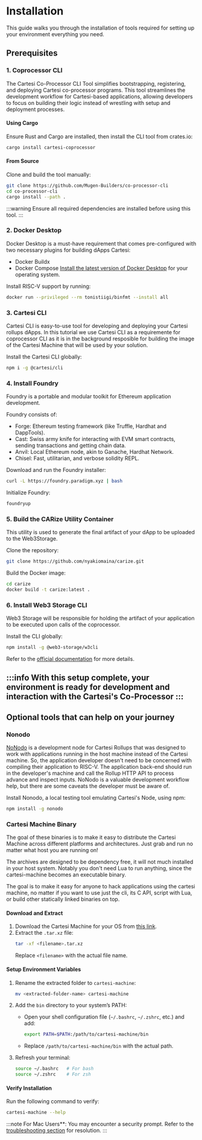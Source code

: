 # Installation

This guide walks you through the installation of tools required for setting up your environment everything you need.

## Prerequisites

### 1. **Coprocessor CLI**
The Cartesi Co-Processor CLI Tool simplifies bootstrapping, registering, and deploying Cartesi co-processor programs. This tool streamlines the development workflow for Cartesi-based applications, allowing developers to focus on building their logic instead of wrestling with setup and deployment processes.

#### Using Cargo
Ensure Rust and Cargo are installed, then install the CLI tool from crates.io:
```bash
cargo install cartesi-coprocessor
```

#### From Source
Clone and build the tool manually:
```bash
git clone https://github.com/Mugen-Builders/co-processor-cli
cd co-processor-cli
cargo install --path .
```

:::warning 
Ensure all required dependencies are installed before using this tool.
:::

### 2. **Docker Desktop**
Docker Desktop is a must-have requirement that comes pre-configured with two necessary plugins for building dApps Cartesi:

- Docker Buildx
- Docker Compose
[Install the latest version of Docker Desktop](https://www.docker.com/products/docker-desktop/) for your operating system.

Install RISC-V support by running:
```bash
docker run --privileged --rm tonistiigi/binfmt --install all
```

### 3. **Cartesi CLI**
Cartesi CLI is easy-to-use tool for developing and deploying your Cartesi rollups dApps. In this tutorial we use Cartesi CLI as a requiremente for coprocessor CLI as it is in the background resposible for building the image of the Cartesi Machine that will be used by your solution.

Install the Cartesi CLI globally:
```bash
npm i -g @cartesi/cli
```

### 4. **Install Foundry**
Foundry is a portable and modular toolkit for Ethereum application development.

Foundry consists of:

- Forge: Ethereum testing framework (like Truffle, Hardhat and DappTools).
- Cast: Swiss army knife for interacting with EVM smart contracts, sending transactions and getting chain data.
- Anvil: Local Ethereum node, akin to Ganache, Hardhat Network.
- Chisel: Fast, utilitarian, and verbose solidity REPL.

Download and run the Foundry installer:
```bash
curl -L https://foundry.paradigm.xyz | bash
```
Initialize Foundry:
```bash
foundryup
```

### 5. **Build the CARize Utility Container**

This utility is used to generate the final artifact of your dApp to be uploaded to the Web3Storage.

Clone the repository:
   ```bash
   git clone https://github.com/nyakiomaina/carize.git
   ```
Build the Docker image:
   ```bash
   cd carize
   docker build -t carize:latest .
   ```

### 6. **Install Web3 Storage CLI**

Web3 Storage will be responsible for holding the artifact of your application to be executed upon calls of the coprocessor.

Install the CLI globally:
```bash
npm install -g @web3-storage/w3cli
```

Refer to the [official documentation](https://web3.storage/docs/w3cli/) for more details.

:::info
With this setup complete, your environment is ready for development and interaction with the Cartesi's Co-Processor
:::
---

## Optional tools that can help on your journey

### Nonodo
[NoNodo](https://github.com/Calindra/nonodo) is a development node for Cartesi Rollups that was designed to work with applications running in the host machine instead of the Cartesi machine. So, the application developer doesn't need to be concerned with compiling their application to RISC-V. The application back-end should run in the developer's machine and call the Rollup HTTP API to process advance and inspect inputs. NoNodo is a valuable development workflow help, but there are some caveats the developer must be aware of.

Install Nonodo, a local testing tool emulating Cartesi's Node, using npm:
```bash
npm install -g nonodo
```

### Cartesi Machine Binary

The goal of these binaries is to make it easy to distribute the Cartesi Machine across different platforms and architectures. Just grab and run no matter what host you are running on!

The archives are designed to be dependency free, it will not much installed in your host system. Notably you don't need Lua to run anything, since the cartesi-machine becomes an executable binary.

The goal is to make it easy for anyone to hack applications using the cartesi machine, no matter if you want to use just the cli, its C API, script with Lua, or build other statically linked binaries on top.

#### Download and Extract
1. Download the Cartesi Machine for your OS from [this link](https://github.com/edubart/cartesi-machine-everywhere/releases).
2. Extract the `.tar.xz` file:
   ```bash
   tar -xf <filename>.tar.xz
   ```
   Replace `<filename>` with the actual file name.

#### Setup Environment Variables
1. Rename the extracted folder to `cartesi-machine`:
   ```bash
   mv <extracted-folder-name> cartesi-machine
   ```
2. Add the `bin` directory to your system’s PATH:
   - Open your shell configuration file (`~/.bashrc`, `~/.zshrc`, etc.) and add:
     ```bash
     export PATH=$PATH:/path/to/cartesi-machine/bin
     ```
   - Replace `/path/to/cartesi-machine/bin` with the actual path.

3. Refresh your terminal:
   ```bash
   source ~/.bashrc   # For bash
   source ~/.zshrc    # For zsh
   ```

#### Verify Installation
Run the following command to verify:
```bash
cartesi-machine --help
```

:::note 
For Mac Users**: You may encounter a security prompt. Refer to the [troubleshooting section](./troubleshooting#cartesi-machine-blocked-by-mac-security) for resolution. :::

